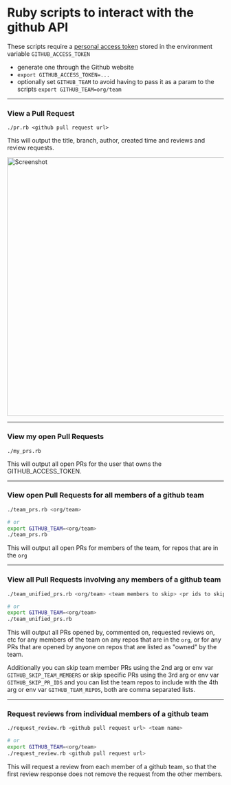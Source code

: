 # Ruby scripts to interact with the github API


These scripts require a [personal access token](https://github.com/settings/tokens/) stored in the environment variable `GITHUB_ACCESS_TOKEN`

- generate one through the Github website
- `export GITHUB_ACCESS_TOKEN=...`
- optionally set `GITHUB_TEAM` to avoid having to pass it as a param to the scripts
`export GITHUB_TEAM=org/team`

---

### View a Pull Request

`./pr.rb <github pull request url>`

This will output the title, branch, author, created time and reviews and review requests.

<img src="https://user-images.githubusercontent.com/6033/52660607-0b587d00-2ece-11e9-8912-60943cbb31bd.png" width="600" alt="Screenshot" style="max-width:100%;">

---

### View my open Pull Requests

`./my_prs.rb`

This will output all open PRs for the user that owns the GITHUB\_ACCESS\_TOKEN.

---

### View open Pull Requests for all members of a github team

```sh
./team_prs.rb <org/team>

# or
export GITHUB_TEAM=<org/team>
./team_prs.rb
```

This will output all open PRs for members of the team, for repos that are in the `org`

---

### View all Pull Requests involving any members of a github team

```sh
./team_unified_prs.rb <org/team> <team members to skip> <pr ids to skip> <team repos to include>

# or
export GITHUB_TEAM=<org/team>
./team_unified_prs.rb
```

This will output all PRs opened by, commented on, requested reviews on, etc for any members of the team on any repos that are in the `org`, or for any PRs that are opened by anyone on repos that are listed as "owned" by the team.

Additionally you can skip team member PRs using the 2nd arg or env var `GITHUB_SKIP_TEAM_MEMBERS` or skip specific PRs using the 3rd arg or env var `GITHUB_SKIP_PR_IDS` and you can list the team repos to include with the 4th arg or env var `GITHUB_TEAM_REPOS`, both are comma separated lists.

---

### Request reviews from individual members of a github team

```sh
./request_review.rb <github pull request url> <team name>

# or
export GITHUB_TEAM=<org/team>
./request_review.rb <github pull request url>
```

This will request a review from each member of a github team, so that the first review response does not remove the request from the other members.
